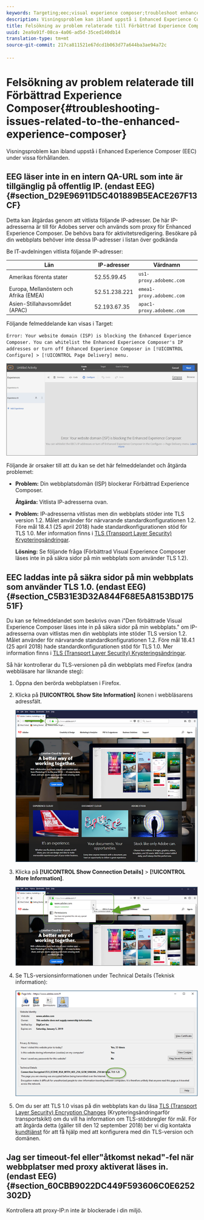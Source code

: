 ```yaml
---
keywords: Targeting;eec;visual experience composer;troubleshoot enhanced experience composer;troubleshooting
description: Visningsproblem kan ibland uppstå i Enhanced Experience Composer (EEC) under vissa förhållanden.
title: Felsökning av problem relaterade till Förbättrad Experience Composer
uuid: 2ea9a91f-08ca-4a06-ad5d-35ced140db14
translation-type: tm+mt
source-git-commit: 217ca811521e67dcd1b063d77a644ba3ae94a72c

---
```



# Felsökning av problem relaterade till Förbättrad Experience Composer{#troubleshooting-issues-related-to-the-enhanced-experience-composer}

Visningsproblem kan ibland uppstå i Enhanced Experience Composer (EEC) under vissa förhållanden.

## EEG läser inte in en intern QA-URL som inte är tillgänglig på offentlig IP. (endast EEG) {#section_D29E96911D5C401889B5EACE267F13CF}

Detta kan åtgärdas genom att vitlista följande IP-adresser. De här IP-adresserna är till för Adobes server och används som proxy för Enhanced Experience Composer. De behövs bara för aktivitetsredigering. Besökare på din webbplats behöver inte dessa IP-adresser i listan över godkända

Be IT-avdelningen vitlista följande IP-adresser:

| Län | IP-adresser | Värdnamn |
|--- |--- |--- |
| Amerikas förenta stater | 52.55.99.45 | `us1-proxy.adobemc.com` |
| Europa, Mellanöstern och Afrika (EMEA) | 52.51.238.221 | `emea1-proxy.adobemc.com` |
| Asien-Stillahavsområdet (APAC) | 52.193.67.35 | `apac1-proxy.adobemc.com` |

Följande felmeddelande kan visas i Target:

`Error: Your website domain (ISP) is blocking the Enhanced Experience Composer. You can whitelist the Enhanced Experience Composer's IP addresses or turn off Enhanced Experience Composer in [!UICONTROL Configure] > [!UICONTROL Page Delivery] menu.`

![](assets/EEC_error.png)

Följande är orsaker till att du kan se det här felmeddelandet och åtgärda problemet:

* **Problem:** Din webbplatsdomän (ISP) blockerar Förbättrad Experience Composer.

   **Åtgärda:** Vitlista IP-adresserna ovan.

* **Problem:** IP-adresserna vitlistas men din webbplats stöder inte TLS version 1.2. Målet använder för närvarande standardkonfigurationen 1.2. Före mål 18.4.1 (25 april 2018) hade standardkonfigurationen stöd för TLS 1.0. Mer information finns i [TLS (Transport Layer Security) Krypteringsändringar](../../../c-implementing-target/c-considerations-before-you-implement-target/tls-transport-layer-security-encryption.md#concept_CC1001E9D3AE4BABAF90B8311B0A6451).

   **Lösning:** Se följande fråga (Förbättrad Visual Experience Composer läses inte in på säkra sidor på min webbplats som använder TLS 1.2).

## EEC laddas inte på säkra sidor på min webbplats som använder TLS 1.0. (endast EEG) {#section_C5B31E3D32A844F68E5A8153BD17551F}

Du kan se felmeddelandet som beskrivs ovan i&quot;Den förbättrade Visual Experience Composer läses inte in på säkra sidor på min webbplats.&quot; om IP-adresserna ovan vitlistas men din webbplats inte stöder TLS version 1.2. Målet använder för närvarande standardkonfigurationen 1.2. Före mål 18.4.1 (25 april 2018) hade standardkonfigurationen stöd för TLS 1.0. Mer information finns i [TLS (Transport Layer Security) Krypteringsändringar](../../../c-implementing-target/c-considerations-before-you-implement-target/tls-transport-layer-security-encryption.md#concept_CC1001E9D3AE4BABAF90B8311B0A6451).

Så här kontrollerar du TLS-versionen på din webbplats med Firefox (andra webbläsare har liknande steg):

1. Öppna den berörda webbplatsen i Firefox.
1. Klicka på **[!UICONTROL Show Site Information]** ikonen i webbläsarens adressfält.

   ![](assets/firefox_more_info.png)

1. Klicka på **[!UICONTROL Show Connection Details]** > **[!UICONTROL More Information]**.

   ![](assets/firefox_more_info_2.png)

1. Se TLS-versionsinformationen under Technical Details (Teknisk information):

   ![](assets/firefox_more_info_3.png)

1. Om du ser att TLS 1.0 visas på din webbplats kan du läsa [TLS (Transport Layer Security) Encryption Changes](../../../c-implementing-target/c-considerations-before-you-implement-target/tls-transport-layer-security-encryption.md#concept_CC1001E9D3AE4BABAF90B8311B0A6451) (Krypteringsändringarför transportskikt) om du vill ha information om TLS-stödsregler för mål. För att åtgärda detta (gäller till den 12 september 2018) ber vi dig kontakta [kundtjänst](../../../cmp-resources-and-contact-information.md#reference_ACA3391A00EF467B87930A450050077C) för att få hjälp med att konfigurera med din TLS-version och domänen.

## Jag ser timeout-fel eller&quot;åtkomst nekad&quot;-fel när webbplatser med proxy aktiverat läses in. (endast EEG) {#section_60CBB9022DC449F593606C0E6252302D}

Kontrollera att proxy-IP:n inte är blockerade i din miljö.
